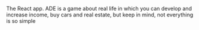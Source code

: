 The React app. ADE is a game about real life in which you can develop and increase income, buy cars and real estate, but keep in mind, not everything is so simple
